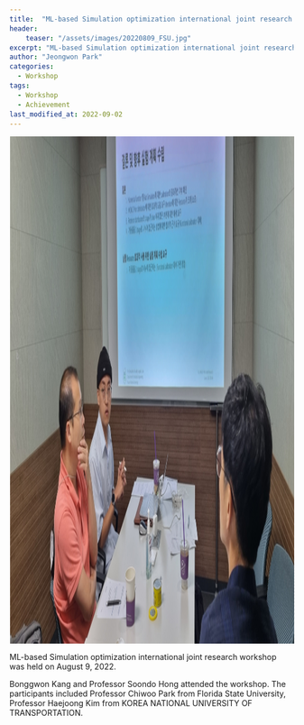 ```yaml
---
title:  "ML-based Simulation optimization international joint research workshop (2022.08.09)"
header:
    teaser: "/assets/images/20220809_FSU.jpg"
excerpt: "ML-based Simulation optimization international joint research workshop was held on August 9, 2022."
author: "Jeongwon Park"
categories:
  - Workshop
tags:
  - Workshop
  - Achievement
last_modified_at: 2022-09-02
---
```

<img align="center" width="900" height="900" style="border: 1px solid white" src="/assets/images/20220809_FSU.jpg"> 

ML-based Simulation optimization international joint research workshop was held on August 9, 2022.

Bonggwon Kang and Professor Soondo Hong attended the workshop.
The participants included Professor Chiwoo Park from Florida State University, Professor Haejoong Kim from  KOREA NATIONAL UNIVERSITY OF TRANSPORTATION.


